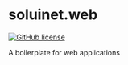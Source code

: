 # soluinet.web

[![GitHub license](https://img.shields.io/github/license/SoluiNet/SoluiNet.DevTools)](https://github.com/SoluiNet/SoluiNet.DevTools/blob/master/LICENSE)

A boilerplate for web applications
